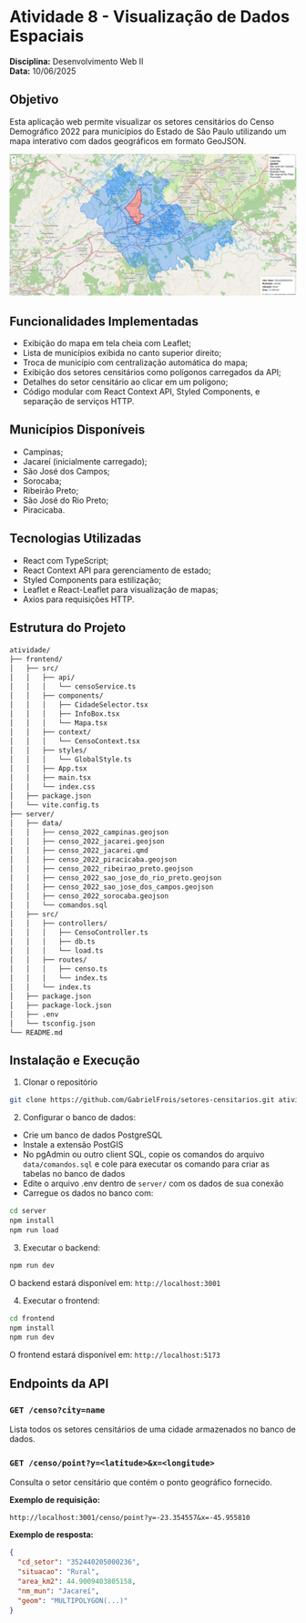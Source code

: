# Atividade 8 - Visualização de Dados Espaciais
**Disciplina:** Desenvolvimento Web II  
**Data:** 10/06/2025

## Objetivo
Esta aplicação web permite visualizar os setores censitários do Censo Demográfico 2022 para municípios do Estado de São Paulo utilizando um mapa interativo com dados geográficos em formato GeoJSON.

![Imagem da aplicação](exemplo.png)


## Funcionalidades Implementadas
- Exibição do mapa em tela cheia com Leaflet;
- Lista de municípios exibida no canto superior direito;
- Troca de município com centralização automática do mapa;
- Exibição dos setores censitários como polígonos carregados da API;
- Detalhes do setor censitário ao clicar em um polígono;
- Código modular com React Context API, Styled Components, e separação de serviços HTTP.

## Municípios Disponíveis
- Campinas;
- Jacareí (inicialmente carregado);
- São José dos Campos;
- Sorocaba;
- Ribeirão Preto;
- São José do Rio Preto;
- Piracicaba.

## Tecnologias Utilizadas
- React com TypeScript;
- React Context API para gerenciamento de estado;
- Styled Components para estilização;
- Leaflet e React-Leaflet para visualização de mapas;
- Axios para requisições HTTP.

## Estrutura do Projeto
```
atividade/
├── frontend/
│   ├── src/
│   │   ├── api/
│   │   │   └── censoService.ts
│   │   ├── components/
│   │   │   ├── CidadeSelector.tsx
│   │   │   ├── InfoBox.tsx
│   │   │   └── Mapa.tsx       
│   │   ├── context/
│   │   │   └── CensoContext.tsx          
│   │   ├── styles/
│   │   │   └── GlobalStyle.ts           
│   │   ├── App.tsx           
│   │   ├── main.tsx          
│   │   └── index.css         
│   ├── package.json          
│   └── vite.config.ts        
├── server/
│   ├── data/
│   │   ├── censo_2022_campinas.geojson
│   │   ├── censo_2022_jacarei.geojson
│   │   ├── censo_2022_jacarei.qmd
│   │   ├── censo_2022_piracicaba.geojson
│   │   ├── censo_2022_ribeirao_preto.geojson
│   │   ├── censo_2022_sao_jose_do_rio_preto.geojson
│   │   ├── censo_2022_sao_jose_dos_campos.geojson
│   │   ├── censo_2022_sorocaba.geojson
│   │   └── comandos.sql 
│   ├── src/
│   │   ├── controllers/
│   │   │   ├── CensoController.ts
│   │   │   ├── db.ts
│   │   │   └── load.ts
│   │   ├── routes/
│   │   │   ├── censo.ts
│   │   │   └── index.ts
│   │   └── index.ts  
│   ├── package.json    
│   ├── package-lock.json
│   ├── .env
│   └── tsconfig.json
└── README.md
```

## Instalação e Execução
1. Clonar o repositório
```bash
git clone https://github.com/GabrielFrois/setores-censitarios.git atividade
```

2. Configurar o banco de dados:
- Crie um banco de dados PostgreSQL
- Instale a extensão PostGIS
- No pgAdmin ou outro client SQL, copie os comandos do arquivo `data/comandos.sql` e cole para executar os comando para criar as tabelas no banco de dados
- Edite o arquivo .env dentro de `server/` com os dados de sua conexão
- Carregue os dados no banco com:
```bash
cd server
npm install
npm run load
```

3. Executar o backend:
```bash
npm run dev
```
O backend estará disponível em: `http://localhost:3001`  

4. Executar o frontend:
```bash
cd frontend
npm install
npm run dev
```
O frontend estará disponível em: `http://localhost:5173`

## Endpoints da API
### `GET /censo?city=name`
Lista todos os setores censitários de uma cidade armazenados no banco de dados.

### `GET /censo/point?y=<latitude>&x=<longitude>`
Consulta o setor censitário que contém o ponto geográfico fornecido.  

**Exemplo de requisição:**
```
http://localhost:3001/censo/point?y=-23.354557&x=-45.955810
```

**Exemplo de resposta:**
```json
{
  "cd_setor": "352440205000236",
  "situacao": "Rural",
  "area_km2": 44.9009403805158,
  "nm_mun": "Jacareí",
  "geom": "MULTIPOLYGON(...)"
}
```
